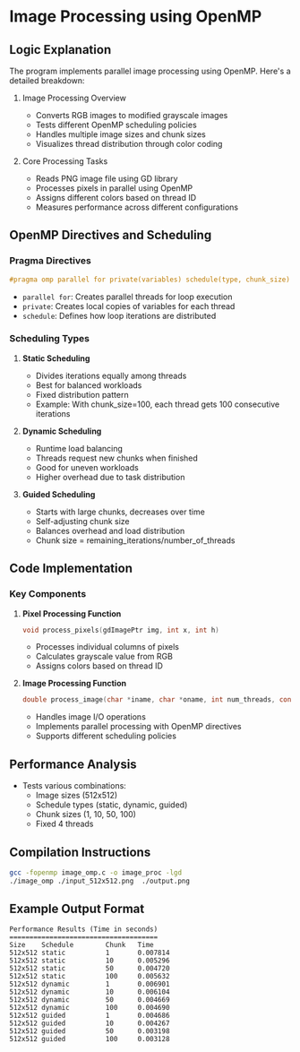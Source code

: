# Image Processing using OpenMP

## Logic Explanation

The program implements parallel image processing using OpenMP. Here's a detailed breakdown:

1. Image Processing Overview

   - Converts RGB images to modified grayscale images
   - Tests different OpenMP scheduling policies
   - Handles multiple image sizes and chunk sizes
   - Visualizes thread distribution through color coding

2. Core Processing Tasks
   - Reads PNG image file using GD library
   - Processes pixels in parallel using OpenMP
   - Assigns different colors based on thread ID
   - Measures performance across different configurations

## OpenMP Directives and Scheduling

### Pragma Directives

```c
#pragma omp parallel for private(variables) schedule(type, chunk_size)
```

- `parallel for`: Creates parallel threads for loop execution
- `private`: Creates local copies of variables for each thread
- `schedule`: Defines how loop iterations are distributed

### Scheduling Types

1. **Static Scheduling**

   - Divides iterations equally among threads
   - Best for balanced workloads
   - Fixed distribution pattern
   - Example: With chunk_size=100, each thread gets 100 consecutive iterations

2. **Dynamic Scheduling**

   - Runtime load balancing
   - Threads request new chunks when finished
   - Good for uneven workloads
   - Higher overhead due to task distribution

3. **Guided Scheduling**
   - Starts with large chunks, decreases over time
   - Self-adjusting chunk size
   - Balances overhead and load distribution
   - Chunk size = remaining_iterations/number_of_threads

## Code Implementation

### Key Components

1. **Pixel Processing Function**

   ```c
   void process_pixels(gdImagePtr img, int x, int h)
   ```

   - Processes individual columns of pixels
   - Calculates grayscale value from RGB
   - Assigns colors based on thread ID

2. **Image Processing Function**
   ```c
   double process_image(char *iname, char *oname, int num_threads, const char *schedule_type, int chunk_size)
   ```
   - Handles image I/O operations
   - Implements parallel processing with OpenMP directives
   - Supports different scheduling policies

## Performance Analysis

- Tests various combinations:
  - Image sizes (512x512)
  - Schedule types (static, dynamic, guided)
  - Chunk sizes (1, 10, 50, 100)
  - Fixed 4 threads

## Compilation Instructions

```bash
gcc -fopenmp image_omp.c -o image_proc -lgd
./image_omp ./input_512x512.png  ./output.png
```

## Example Output Format

```
Performance Results (Time in seconds)
=====================================
Size    Schedule        Chunk   Time
512x512 static          1       0.007814
512x512 static          10      0.005296
512x512 static          50      0.004720
512x512 static          100     0.005632
512x512 dynamic         1       0.006901
512x512 dynamic         10      0.006104
512x512 dynamic         50      0.004669
512x512 dynamic         100     0.004690
512x512 guided          1       0.004686
512x512 guided          10      0.004267
512x512 guided          50      0.003198
512x512 guided          100     0.003128
```
